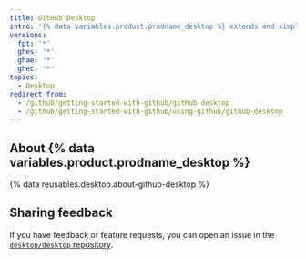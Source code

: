 ```yaml
---
title: GitHub Desktop
intro: '{% data variables.product.prodname_desktop %} extends and simplifies your Git and {% data variables.product.prodname_dotcom %} workflow using a visual interface.'
versions:
  fpt: '*'
  ghes: '*'
  ghae: '*'
  ghec: '*'
topics:
  - Desktop
redirect_from:
  - /github/getting-started-with-github/github-desktop
  - /github/getting-started-with-github/using-github/github-desktop
---
```


## About {% data variables.product.prodname_desktop %}

{% data reusables.desktop.about-github-desktop %}

## Sharing feedback

If you have feedback or feature requests, you can open an issue in the [`desktop/desktop` repository](https://github.com/desktop/desktop).

